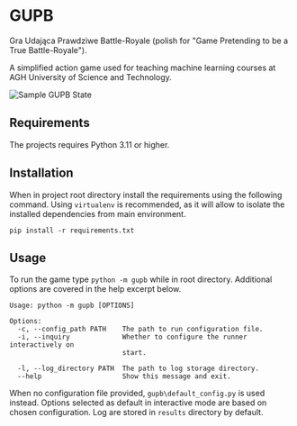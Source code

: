 # GUPB

Gra Udająca Prawdziwe Battle-Royale (polish for "Game Pretending to be a True Battle-Royale").

A simplified action game used for teaching machine learning courses at AGH University of Science and Technology.

![Sample GUPB State](https://github.com/Prpht/GUPB/blob/master/screenshots/gupb_sample_state.png?raw=true)

## Requirements

The projects requires Python 3.11 or higher.

## Installation

When in project root directory install the requirements using the following command.
Using `virtualenv` is recommended, as it will allow to isolate the installed dependencies from main environment.
```
pip install -r requirements.txt
```

## Usage

To run the game type `python -m gupb` while in root directory.
Additional options are covered in the help excerpt below.
```
Usage: python -m gupb [OPTIONS]

Options:
  -c, --config_path PATH    The path to run configuration file.
  -i, --inquiry             Whether to configure the runner interactively on
                            start.

  -l, --log_directory PATH  The path to log storage directory.
  --help                    Show this message and exit.
```
When no configuration file provided, `gupb\default_config.py` is used instead.
Options selected as default in interactive mode are based on chosen configuration.
Log are stored in `results` directory by default.



 